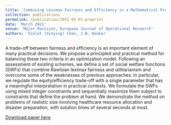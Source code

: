 ```yaml
---
title: 'Combining Leximax Fairness and Efficiency in a Mathematical Programming Model'
collection: publications
permalink: /publication/2021-03-01-preprint
date: 'March 2021'
venue: 'Major Revision, European Journal of Operational Research'
authors: 'Violet (Xinying) Chen, J.N. Hooker'
---
```


A trade-off between fairness and efficiency is an important element of many practical decisions. We propose a principled and practical method for balancing these two criteria in an optimization model. Following an assessment of existing schemes, we define a set of social welfare functions (SWFs) that combine Rawlsian leximax fairness and utilitarianism and overcome some of the weaknesses of previous approaches. In particular, we regulate the equity/efficiency trade-off with a single parameter that has a meaningful interpretation in practical contexts. We formulate the SWFs using mixed integer constraints and sequentially maximize them subject to constraints that define the problem at hand. We demonstrate the method on problems of realistic size involving healthcare resource allocation and disaster preparation, with solution times of several seconds at most.

[Download paper here](http://vxychen.github.io/files/CEU-preprint.pdf)

